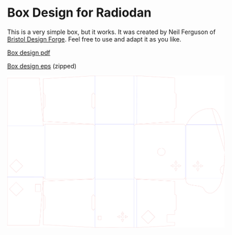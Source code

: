 # Box Design for Radiodan

This is a very simple box, but it works. It was created by Neil Ferguson of [Bristol Design 
Forge](http://www.bristoldesignforge.co.uk). Feel free to use and adapt it as you like.

[Box design pdf](assets/radiodan_box_final.pdf)

[Box design eps](assets/radiodan_box_final.eps.zip) (zipped)

![Box design image](assets/radiodan_box_final.png)
